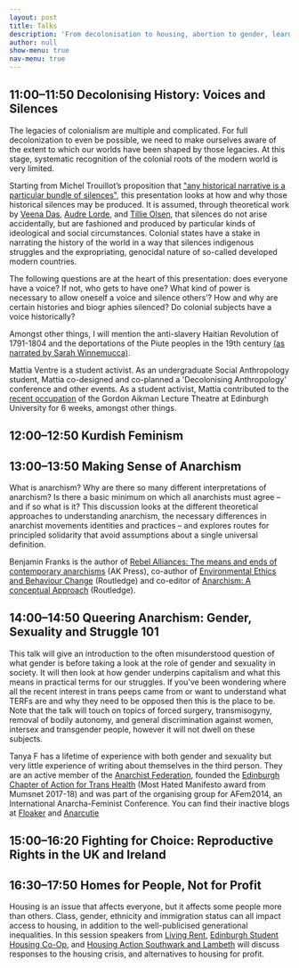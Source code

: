 ```yaml
---
layout: post
title: Talks
description: 'From decolonisation to housing, abortion to gender, learn more at the Edinburgh Anarchist Feminist Bookfair'
author: null
show-menu: true
nav-menu: true
---
```


## 11:00–11:50 Decolonising History: Voices and Silences
The legacies of colonialism are multiple and complicated. For full decolonization to even be possible, we need to make ourselves aware of the extent to which our worlds have been shaped by those legacies. At this stage, systematic recognition of the colonial roots of the modern world is very limited.

Starting from Michel Trouillot’s proposition that ["any historical narrative is a particular bundle of silences"](http://www.beacon.org/Silencing-the-Past-P329.aspx), this presentation looks at how and why those historical silences may be produced. It is assumed, through theoretical work by [Veena Das](http://anthropology.jhu.edu/directory/veena-das/), [Audre Lorde](https://www.poetryfoundation.org/poets/audre-lorde), and [Tillie Olsen](http://www.tillieolsen.net/), that silences do not arise accidentally, but are fashioned and produced by particular kinds of ideological and social circumstances. Colonial states have a stake in narrating the history of the world in a way that silences indigenous struggles and the expropriating, genocidal nature of so-called developed modern countries.

The following questions are at the heart of this presentation: does everyone have a voice? If not, who gets to have one? What kind of power is necessary to allow oneself a voice and silence others’? How and why are certain histories and biogr aphies silenced? Do colonial subjects have a voice historically?

Amongst other things, I will mention the anti-slavery Haitian Revolution of 1791-1804 and the deportations of the Piute peoples in the 19th century [(as narrated by Sarah Winnemucca)](http://www.yosemite.ca.us/library/life_among_the_piutes/).

Mattia Ventre is a student activist. As an undergraduate Social Anthropology student, Mattia co-designed and co-planned a 'Decolonising Anthropology' conference and other events. As a student activist, Mattia contributed to the [recent occupation](https://edinburghfuturesinstitute.wordpress.com/) of the Gordon Aikman Lecture Theatre at Edinburgh University for 6 weeks, amongst other things.

## 12:00–12:50 Kurdish Feminism

## 13:00–13:50 Making Sense of Anarchism
What is anarchism? Why are there so many different interpretations of anarchism? Is there a basic minimum on which all anarchists must agree – and if so what is it? This discussion looks at the different theoretical approaches to understanding anarchism, the necessary differences in anarchist movements identities and practices – and explores routes for principled solidarity that avoid assumptions about a single universal definition.

Benjamin Franks is the author of [Rebel Alliances: The means and ends of contemporary anarchisms](https://akuk.com/index.php?_a=product&product_id=4551) (AK Press), co-author of [Environmental Ethics and Behaviour Change](https://www.routledge.com/Environmental-Ethics-and-Behavioural-Change/Franks-Hanscomb-Johnston/p/book/9781138924055) (Routledge) and co-editor of [Anarchism: A conceptual Approach](https://www.routledge.com/Anarchism-A-Conceptual-Approach/Franks-Jun-Williams/p/book/9781138925663) (Routledge). 

## 14:00–14:50 Queering Anarchism: Gender, Sexuality and Struggle 101
This talk will give an introduction to the often misunderstood question of what gender is before taking a look at the role of gender and sexuality in society. It will then look at how gender underpins capitalism and what this means in practical terms for our struggles. If you've been wondering where all the recent interest in trans peeps came from or want to understand what TERFs are and why they need to be opposed then this is the place to be. Note that the talk will touch on topics of forced surgery, transmisogyny, removal of bodily autonomy, and general discrimination against women, intersex and transgender people, however it will not dwell on these subjects.

Tanya F has a lifetime of experience with both gender and sexuality but very little experience of writing about themselves in the third person. They are an active member of the [Anarchist Federation](https://afed.org.uk), founded the [Edinburgh Chapter of Action for Trans Health](https://edinburghath.tumblr.com/) (Most Hated Manifesto award from Mumsnet 2017-18) and was part of the organising group for AFem2014, an International Anarcha-Feminist Conference. You can find their inactive blogs at [Floaker](https://floaker.net) and [Anarcutie](https://anarcutie.tumblr.com)

## 15:00–16:20 Fighting for Choice: Reproductive Rights in the UK and Ireland

## 16:30–17:50 Homes for People, Not for Profit
Housing is an issue that affects everyone, but it affects some people more than others. Class, gender, ethnicity and immigration status can all impact access to housing, in addition to the well-publicised generational inequalities. In this session speakers from [Living Rent](https://www.livingrent.org), [Edinburgh Student Housing Co-Op](https://edinburghcoop.wordpress.com/), and [Housing Action Southwark and Lambeth](https://housingactionsouthwarkandlambeth.wordpress.com/) will discuss responses to the housing crisis, and alternatives to housing for profit.
